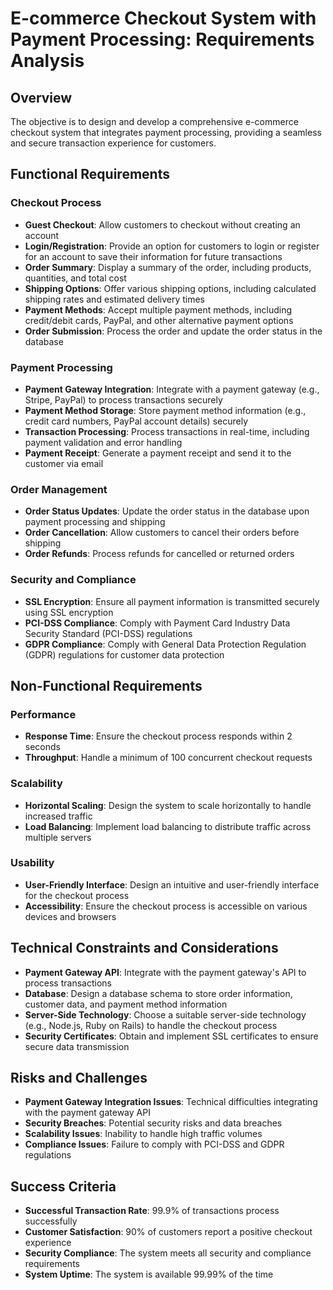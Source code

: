 **E-commerce Checkout System with Payment Processing: Requirements Analysis**
============================================================

**Overview**
-----------

The objective is to design and develop a comprehensive e-commerce checkout system that integrates payment processing, providing a seamless and secure transaction experience for customers.

**Functional Requirements**
-------------------------

### Checkout Process

* **Guest Checkout**: Allow customers to checkout without creating an account
* **Login/Registration**: Provide an option for customers to login or register for an account to save their information for future transactions
* **Order Summary**: Display a summary of the order, including products, quantities, and total cost
* **Shipping Options**: Offer various shipping options, including calculated shipping rates and estimated delivery times
* **Payment Methods**: Accept multiple payment methods, including credit/debit cards, PayPal, and other alternative payment options
* **Order Submission**: Process the order and update the order status in the database

### Payment Processing

* **Payment Gateway Integration**: Integrate with a payment gateway (e.g., Stripe, PayPal) to process transactions securely
* **Payment Method Storage**: Store payment method information (e.g., credit card numbers, PayPal account details) securely
* **Transaction Processing**: Process transactions in real-time, including payment validation and error handling
* **Payment Receipt**: Generate a payment receipt and send it to the customer via email

### Order Management

* **Order Status Updates**: Update the order status in the database upon payment processing and shipping
* **Order Cancellation**: Allow customers to cancel their orders before shipping
* **Order Refunds**: Process refunds for cancelled or returned orders

### Security and Compliance

* **SSL Encryption**: Ensure all payment information is transmitted securely using SSL encryption
* **PCI-DSS Compliance**: Comply with Payment Card Industry Data Security Standard (PCI-DSS) regulations
* **GDPR Compliance**: Comply with General Data Protection Regulation (GDPR) regulations for customer data protection

**Non-Functional Requirements**
-----------------------------

### Performance

* **Response Time**: Ensure the checkout process responds within 2 seconds
* **Throughput**: Handle a minimum of 100 concurrent checkout requests

### Scalability

* **Horizontal Scaling**: Design the system to scale horizontally to handle increased traffic
* **Load Balancing**: Implement load balancing to distribute traffic across multiple servers

### Usability

* **User-Friendly Interface**: Design an intuitive and user-friendly interface for the checkout process
* **Accessibility**: Ensure the checkout process is accessible on various devices and browsers

**Technical Constraints and Considerations**
--------------------------------------------

* **Payment Gateway API**: Integrate with the payment gateway's API to process transactions
* **Database**: Design a database schema to store order information, customer data, and payment method information
* **Server-Side Technology**: Choose a suitable server-side technology (e.g., Node.js, Ruby on Rails) to handle the checkout process
* **Security Certificates**: Obtain and implement SSL certificates to ensure secure data transmission

**Risks and Challenges**
-----------------------

* **Payment Gateway Integration Issues**: Technical difficulties integrating with the payment gateway API
* **Security Breaches**: Potential security risks and data breaches
* **Scalability Issues**: Inability to handle high traffic volumes
* **Compliance Issues**: Failure to comply with PCI-DSS and GDPR regulations

**Success Criteria**
-------------------

* **Successful Transaction Rate**: 99.9% of transactions process successfully
* **Customer Satisfaction**: 90% of customers report a positive checkout experience
* **Security Compliance**: The system meets all security and compliance requirements
* **System Uptime**: The system is available 99.99% of the time